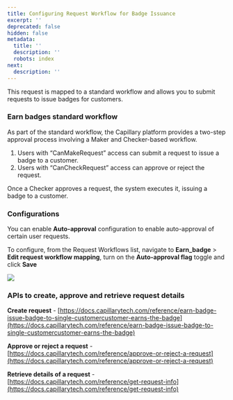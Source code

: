 ```yaml
---
title: Configuring Request Workflow for Badge Issuance
excerpt: ''
deprecated: false
hidden: false
metadata:
  title: ''
  description: ''
  robots: index
next:
  description: ''
---
```

This request is mapped to a standard workflow and allows you to submit requests to issue badges for customers.

### Earn badges standard workflow

As part of the standard workflow, the Capillary platform provides a two-step approval process involving a Maker and Checker-based workflow. 

1. Users with “CanMakeRequest” access can submit a request to issue a badge to a customer.
2. Users with “CanCheckRequest” access can approve or reject the request. 

Once a Checker approves a request, the system executes it, issuing a badge to a customer.

### Configurations

You can enable **Auto-approval** configuration to enable auto-approval of certain user requests.

To configure, from the Request Workflows list, navigate to **Earn\_badge** > **Edit request workflow mapping**, turn on the **Auto-approval flag** toggle and click **Save**

![](https://files.readme.io/920f438-earn_badge.gif)

### APIs to create, approve and retrieve request details

**Create request** - [https://docs.capillarytech.com/reference/earn-badge-issue-badge-to-single-customercustomer-earns-the-badge](https://docs.capillarytech.com/reference/earn-badge-issue-badge-to-single-customercustomer-earns-the-badge)

**Approve or reject a request** - [https://docs.capillarytech.com/reference/approve-or-reject-a-request](https://docs.capillarytech.com/reference/approve-or-reject-a-request)

**Retrieve details of a request** - [https://docs.capillarytech.com/reference/get-request-info](https://docs.capillarytech.com/reference/get-request-info)
